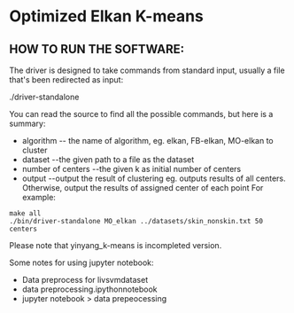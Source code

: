 # Optimized Elkan K-means 

## HOW TO RUN THE SOFTWARE:
The driver is designed to take commands from standard input, usually a file
that's been redirected as input:

./driver-standalone <algorithm> <dataset> <number of centers> <output>

You can read the source to find all the possible commands, but here is a summary:
- algorithm -- the name of algorithm, eg. elkan, FB-elkan, MO-elkan to cluster
- dataset --the given path to a file as the dataset 
- number of centers --the given k as initial number of centers
- output --output the result of clustering eg. <centers> outputs results of all centers. Otherwise, output the results of assigned center of each point 
For example:
```
make all
./bin/driver-standalone MO_elkan ../datasets/skin_nonskin.txt 50 centers
```
Please note that yinyang_k-means is incompleted version.

Some notes for using jupyter notebook:
- Data preprocess for livsvmdataset
- data preprocessing.ipythonnotebook
- jupyter notebook > data prepeocessing 

